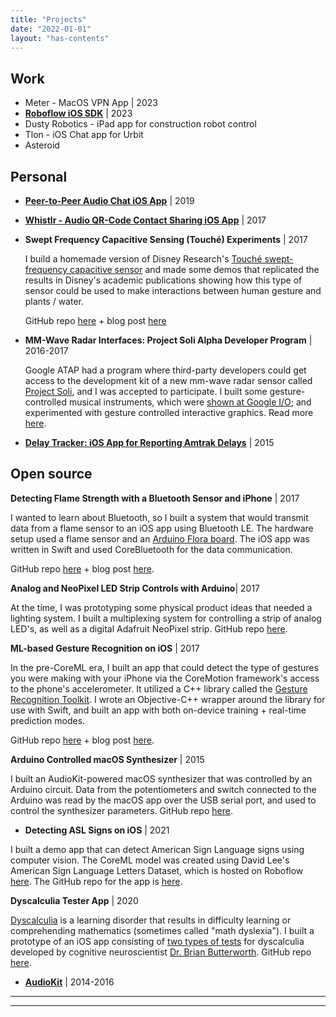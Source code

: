 ```yaml
---
title: "Projects"
date: "2022-01-01"
layout: "has-contents"
---
```



## Work

* Meter - MacOS VPN App | 2023
* **[Roboflow iOS SDK](/projects_and_work/work/roboflow_native_mobile_sdk/)** | 2023
* Dusty Robotics - iPad app for construction robot control
* Tlon - iOS Chat app for Urbit 
* Asteroid 

## Personal

* **[Peer-to-Peer Audio Chat iOS App](/projects_and_work/personal/push_to_talk_audio_chat_app/)** | 2019

* **[Whistlr - Audio QR-Code Contact Sharing iOS App]((/projects_and_work/whistlr/))** | 2017

* **Swept Frequency Capacitive Sensing (Touché) Experiments** | 2017 

  I build a homemade version of Disney Research's [Touché swept-frequency capacitive sensor](https://la.disneyresearch.com/publication/touche-enhancing-touch-interaction-on-humans-screens-liquids-and-everyday-objects/) and made some demos that replicated the results in Disney's academic publications showing how this type of sensor could be used to make interactions between human gesture and plants / water. 

  GitHub repo [here](https://github.com/narner/Touche-Experiments) + blog post [here](/projects_and_work/emulating_touch%C3%A9/)

* **MM-Wave Radar Interfaces: Project Soli Alpha Developer Program** |  2016-2017

  Google ATAP had a program where third-party developers could get access to the development kit of a new  mm-wave radar sensor called [Project Soli](https://atap.google.com/soli/), and I was accepted to participate. I built some gesture-controlled musical instruments, which were [shown at Google I/O](https://www.youtube.com/watch?v=H41A_IWZwZI); and experimented with gesture controlled interactive graphics. Read more [here](/projects_and_work/o_soli_mio/).

* **[Delay Tracker: iOS App for Reporting Amtrak Delays](/projects_and_work/personal/delay_tracker/)** | 2015

  

## Open source



**Detecting Flame Strength with a Bluetooth Sensor and iPhone** | 2017 

I wanted to learn about Bluetooth, so I built a system that would transmit data from a flame sensor to an iOS app using Bluetooth LE. The hardware setup used a flame sensor and an [Arduino Flora board](https://www.adafruit.com/product/659). The iOS app was written in Swift and used CoreBluetooth for the data communication. 

GitHub repo [here](https://github.com/narner/iOS-FlameSensor-Bluetooth-Study) + blog post [here](/notes/integrating-arduino-bluetooth-sensors-with-ios-september-5-2017/).

**Analog and NeoPixel LED Strip Controls with Arduino**| 2017 

At the time, I was prototyping some physical product ideas that needed a lighting system. I built a multiplexing system for controlling a strip of analog LED's, as well as a digital Adafruit NeoPixel strip. GitHub repo [here](https://github.com/narner/Analog-and-NeoPixel-LED-Strip-Control). 

**ML-based Gesture Recognition on iOS** | 2017 

In the pre-CoreML era, I built an app that could detect the type of gestures you were making with your iPhone via the CoreMotion framework's access to the phone's accelerometer. It utilized a C++ library called the [Gesture Recognition Toolkit](https://github.com/nickgillian/grt). I wrote an Objective-C++ wrapper around the library for use with Swift, and built an app with both on-device training + real-time prediction modes.  

GitHub repo [here](https://github.com/narner/GRT-iOS-HelloWorld) + blog post [here](/notes/machine-learning-powered-gesture-recognition-on-ios-october-7-2017/).

**Arduino Controlled macOS Synthesizer** | 2015 

I built an AudioKit-powered macOS synthesizer that was controlled by an Arduino circuit. Data from the potentiometers and switch connected to the Arduino was read by the macOS app over the USB serial port, and used to control the synthesizer parameters. GitHub repo [here](https://github.com/narner/Arduino-AudioKitOSX). 





* **Detecting ASL Signs on iOS** | 2021

I built a demo app that can detect American Sign Language signs using computer vision. The CoreML model was created using David Lee's American Sign Language Letters Dataset, which is hosted on Roboflow [here](https://public.roboflow.com/object-detection/american-sign-language-letters). The GitHub repo for the app is [here](https://github.com/narner/ASL-Classifier-Demo).

**Dyscalculia Tester App** | 2020

[Dyscalculia](https://www.dyscalculia.org) is a learning disorder that results in difficulty learning or comprehending mathematics (sometimes called "math dyslexia"). I built a prototype of an iOS app consisting of [two types of tests](https://www.youtube.com/watch?v=p_Hqdqe84Uc&t=231s) for dyscalculia developed by cognitive neuroscientist [Dr. Brian Butterworth](https://www.dyscalculia.org/experts/brian-butterworth). GitHub repo [here](https://github.com/narner/DyscalculiaTester).



* **[AudioKit](/projects_and_work/audiokit/)** | 2014-2016



---





------













